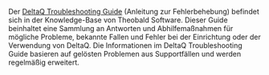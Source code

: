 Der [DeltaQ Troubleshooting Guide](https://kb.theobald-software.com/troubleshooting/deltaq-troubleshooting-guide) (Anleitung zur Fehlerbehebung) befindet sich in der Knowledge-Base von Theobald Software.
Dieser Guide beinhaltet eine Sammlung an Antworten und Abhilfemaßnahmen für mögliche Probleme, bekannte Fallen und Fehler bei der Einrichtung oder der Verwendung von DeltaQ.
Die Informationen im DeltaQ Troubleshooting Guide basieren auf gelösten Problemen aus Supportfällen und werden regelmäßig erweitert.  
